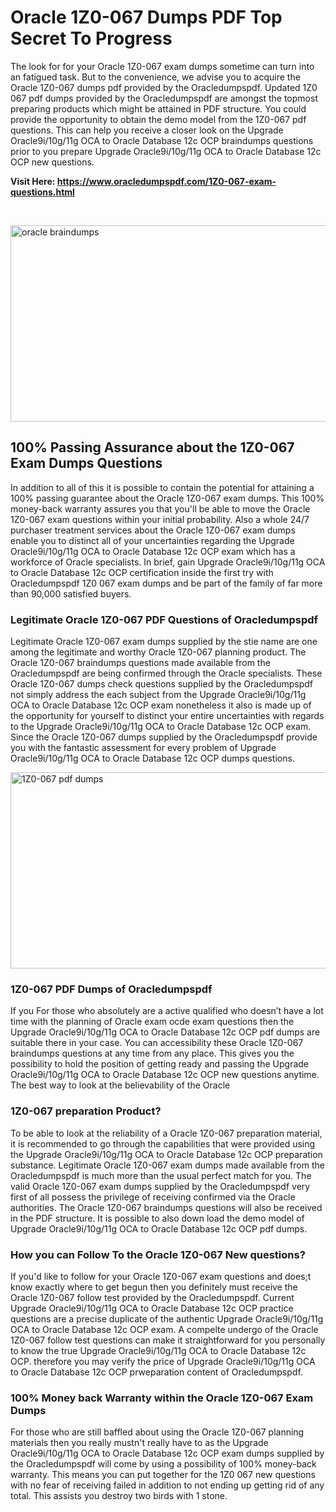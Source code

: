 <h1>Oracle 1Z0-067 Dumps PDF Top Secret To Progress</h1>
<p>The look for for your Oracle 1Z0-067 exam dumps sometime can turn into an fatigued task. But to the convenience, we advise you to acquire the Oracle 1Z0-067 dumps pdf provided by the Oracledumpspdf. Updated 1Z0 067 pdf dumps provided by the Oracledumpspdf are amongst the topmost preparing products which might be attained in PDF structure. You could provide the opportunity to obtain the demo model from the 1Z0-067 pdf questions. This can help you receive a closer look on the Upgrade Oracle9i/10g/11g OCA to Oracle Database 12c OCP braindumps questions prior to you prepare Upgrade Oracle9i/10g/11g OCA to Oracle Database 12c OCP new questions.</p>
<p><strong>Visit Here: <a href="https://www.oracledumpspdf.com/1Z0-067-exam-questions.html">https://www.oracledumpspdf.com/1Z0-067-exam-questions.html</a></strong></p>
<p>&nbsp;</p>
<p><span style="font-weight: 400;"><img style="display: block; margin-left: auto; margin-right: auto;" src="https://i.ibb.co/RCKYBmz/digital-marketing-Made-with-Poster-My-Wall.jpg" alt="oracle braindumps" width="850" height="314" /></span></p>
<h2><strong>100% Passing Assurance about the 1Z0-067 Exam Dumps Questions</strong></h2>
<p>In addition to all of this it is possible to contain the potential for attaining a 100% passing guarantee about the Oracle 1Z0-067 exam dumps. This 100% money-back warranty assures you that you'll be able to move the Oracle 1Z0-067 exam questions within your initial probability. Also a whole 24/7 purchaser treatment services about the Oracle 1Z0-067 exam dumps enable you to distinct all of your uncertainties regarding the Upgrade Oracle9i/10g/11g OCA to Oracle Database 12c OCP exam which has a workforce of Oracle specialists. In brief, gain Upgrade Oracle9i/10g/11g OCA to Oracle Database 12c OCP certification inside the first try with Oracledumpspdf 1Z0 067 exam dumps and be part of the family of far more than 90,000 satisfied buyers.</p>
<h3><strong>Legitimate Oracle 1Z0-067 PDF Questions of Oracledumpspdf</strong></h3>
<p>Legitimate Oracle 1Z0-067 exam dumps supplied by the stie name are one among the legitimate and worthy Oracle 1Z0-067 planning product. The Oracle 1Z0-067 braindumps questions made available from the Oracledumpspdf are being confirmed through the Oracle specialists. These Oracle 1Z0-067 dumps check questions supplied by the Oracledumpspdf not simply address the each subject from the Upgrade Oracle9i/10g/11g OCA to Oracle Database 12c OCP exam nonetheless it also is made up of the opportunity for yourself to distinct your entire uncertainties with regards to the Upgrade Oracle9i/10g/11g OCA to Oracle Database 12c OCP exam. Since the Oracle 1Z0-067 dumps supplied by the Oracledumpspdf provide you with the fantastic assessment for every problem of Upgrade Oracle9i/10g/11g OCA to Oracle Database 12c OCP dumps questions.</p>
<p><a href="https://www.oracledumpspdf.com/1Z0-067-exam-questions.html"><span style="font-weight: 400;"><img style="display: block; margin-left: auto; margin-right: auto;" src="https://i.ibb.co/zfVYYs0/Digital-Marketing-Agency-Made-with-Poster-My-Wall-1.jpg" alt="1Z0-067 pdf dumps" width="850" height="314" /></span></a></p>
<h3><strong>1Z0-067 PDF Dumps of Oracledumpspdf</strong></h3>
<p>If you For those who absolutely are a active qualified who doesn&rsquo;t have a lot time with the planning of Oracle exam ocde exam questions then the Upgrade Oracle9i/10g/11g OCA to Oracle Database 12c OCP pdf dumps are suitable there in your case. You can accessibility these Oracle 1Z0-067 braindumps questions at any time from any place. This gives you the possibility to hold the position of getting ready and passing the Upgrade Oracle9i/10g/11g OCA to Oracle Database 12c OCP new questions anytime.<br />The best way to look at the believability of the Oracle</p>
<h3>1Z0-067 preparation Product?</h3>
<p>To be able to look at the reliability of a Oracle 1Z0-067 preparation material, it is recommended to go through the capabilities that were provided using the Upgrade Oracle9i/10g/11g OCA to Oracle Database 12c OCP preparation substance. Legitimate Oracle 1Z0-067 exam dumps made available from the Oracledumpspdf is much more than the usual perfect match for you. The valid Oracle 1Z0-067 exam dumps supplied by the Oracledumpspdf very first of all possess the privilege of receiving confirmed via the Oracle authorities. The Oracle 1Z0-067 braindumps questions will also be received in the PDF structure. It is possible to also down load the demo model of Upgrade Oracle9i/10g/11g OCA to Oracle Database 12c OCP pdf dumps.</p>
<h3>How you can Follow To the Oracle 1Z0-067 New questions?</h3>
<p>If you'd like to follow for your Oracle 1Z0-067 exam questions and does;t know exactly where to get begun then you definitely must receive the Oracle 1Z0-067 follow test provided by the Oracledumpspdf. Current Upgrade Oracle9i/10g/11g OCA to Oracle Database 12c OCP practice questions are a precise duplicate of the authentic Upgrade Oracle9i/10g/11g OCA to Oracle Database 12c OCP exam. A compelte undergo of the Oracle 1Z0-067 follow test questions can make it straightforward for you personally to know the true Upgrade Oracle9i/10g/11g OCA to Oracle Database 12c OCP. therefore you may verify the price of Upgrade Oracle9i/10g/11g OCA to Oracle Database 12c OCP prweparation content of Oracledumpspdf.</p>
<h3><strong>100% Money back Warranty within the Oracle 1Z0-067 Exam Dumps</strong></h3>
<p>For those who are still baffled about using the Oracle 1Z0-067 planning materials then you really mustn't really have to as the Upgrade Oracle9i/10g/11g OCA to Oracle Database 12c OCP exam dumps supplied by the Oracledumpspdf will come by using a possibility of 100% money-back warranty. This means you can put together for the 1Z0 067 new questions with no fear of receiving failed in addition to not ending up getting rid of any total. This assists you destroy two birds with 1 stone.</p>
